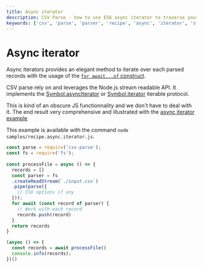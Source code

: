 ```yaml
---
title: Async iterator
description: CSV Parse - how to use ES6 async iterator to traverse your records.
keywords: ['csv', 'parse', 'parser', 'recipe', 'async', 'iterator', 'stream', 'pipe', 'read']
---
```


# Async iterator

Async iterators provides an elegant method to iterate over each parsed records with the usage of the [`for await...of` construct](https://developer.mozilla.org/en-US/docs/Web/JavaScript/Reference/Statements/for-await...of).

CSV parse rely on and leverages the Node.js stream readable API. It implements the [Symbol.asyncIterator](https://developer.mozilla.org/en-US/docs/Web/JavaScript/Reference/Global_Objects/Symbol/asyncIterator) or [Symbol.iterator](https://developer.mozilla.org/en-US/docs/Web/JavaScript/Reference/Global_Objects/Symbol/iterator) iterable protocol.

This is kind of an obscure JS functionnality and we don't have to deal with it. The end result very comprehensive and illustrated with the [async iterator example](https://github.com/adaltas/node-csv-parse/blob/master/samples/recipe.async.iterator.js)

This example is available with the command `node samples/recipe.async.iterator.js`.

```js
const parse = require('csv-parse');
const fs = require('fs');
 
const processFile = async () => {
  records = []
  const parser = fs
  .createReadStream(`./input.csv`)
  .pipe(parse({
    // CSV options if any
  }));
  for await (const record of parser) {
    // Work with each record
    records.push(record)
  }
  return records
}

(async () => {
  const records = await processFile()
  console.info(records);
})()
```
